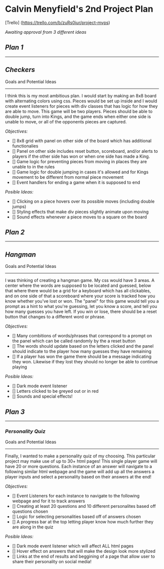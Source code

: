 # Calvin Menyfield's 2nd Project Plan 

[Trello] (https://trello.com/b/zuRs0iur/project-mvps)

*Awaiting approval from 3 different ideas*

## ***Plan 1***

***
## ***Checkers***

Goals and Potential Ideas
***

I think this is my most ambitious plan. I would start by making an 8x8 board with alternating colors using css. Pieces would be set up inside and I would create event listeners for pieces with div classes that has logic for how they are able to move. This game will be two players. Pieces should be able to double jump, turn into Kings, and the game ends when either one side is unable to move, or all of the opponents pieces are captured.

*Objectives:*

- [] 8x8 grid with panel on other side of the board which has additional functionalies 
- [] Panel on other side includes reset button, scoreboard, and/or alerts to players if the other side has won or when one side has made a King. 
- [] Game logic for preventing pieces from moving in places they are unable to in the rules
- [] Game logic for double jumping in cases it's allowed and for Kings movement to be different from normal piece movement
- [] Event handlers for ending a game when it is supposed to end

*Posible Ideas:*
- [] Clicking on a piece hovers over its possible moves (including double jumps)
- [] Styling effects that make div pieces slightly animate upon moving
- [] Sound effects whenever a piece moves to a square on the board         
## ***Plan 2***

***
## ***Hangman***
Goals and Potential Ideas 
***
I was thinking of creating a hangman game. My css would have 3 areas. A center where the words are supposed to be located and guessed, below that where there would be a grid for a keyboard which has all clickables, and on one side of that a scoreboard where your score is tracked how you know whether you've lost or won. The "panel" for this game would tell you a prompt as a hint to what you're guessing, let you know a score, and tell you how many guesses you have left. If you win or lose, there should be a reset button that changes to a different word or phrase. 

*Objectives:*

- [] Many combitions of words/phrases that correspond to a prompt on the panel which can be called randomly by the a reset button
- [] The words should update based on the letters clicked and the panel should indicate to the player how many guesses they have remaining
- [] If a player has won the game there should be a message indicating they won. Likewise if they lost they should no longer be able to continue playing

*Posible Ideas:*
- [] Dark mode event listener
- [] Letters clicked to be greyed out or in red
- [] Sounds and special effects!

## ***Plan 3***

***
### ***Personality Quiz***
Goals and Potential Ideas 
***
Finally, I wanted to make a personality quiz of my choosing. This particular project may make use of up to 30+ html pages! This single player game will have 20 or more questions. Each instance of an answer will navigate to a following similar html webpage and the game will add up all the answers a player inputs and select a personality based on their answers at the end! 


*Objectives:*

- [] Event Listeners for each instance to navigate to the following webpage and for it to track answers 
- [] Creating at least 20 questions and 10 different personalites based off questions chosen
- [] Logic for selecting personalities based off of answers chosen
- [] A progress bar at the top letting player know how much further they are along in the quiz

*Posible Ideas:*
- [] Dark mode event listener which will affect ALL html pages 
- [] Hover effect on answers that will make the design look more stylized
- [] Links at the end of results and beggining of a page that allow user to share their personality on social media!

